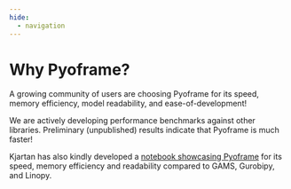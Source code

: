 ```yaml
---
hide:
  - navigation
---
```

# Why Pyoframe?

A growing community of users are choosing Pyoframe for its speed, memory efficiency, model readability, and ease-of-development!

We are actively developing performance benchmarks against other libraries. Preliminary (unpublished) results indicate that Pyoframe is much faster!

Kjartan has also kindly developed a [notebook showcasing Pyoframe](https://colab.research.google.com/github/Bravos-Power/pyoframe/blob/ms/docs/docs/why-pyoframe/pyoframe-performance.ipynb) for its speed, memory efficiency and readability compared to GAMS, Gurobipy, and Linopy.